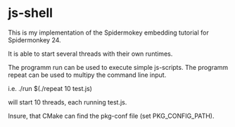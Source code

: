 js-shell
=======

This is my implementation of the Spidermokey embedding
tutorial for Spidermonkey 24.

It is able to start several threads with their own runtimes.

The programm run can be used to execute simple js-scripts.
The programm repeat can be used to multipy the command line
input.

i.e.
./run $(./repeat 10 test.js)

will start 10 threads, each running test.js.

Insure, that CMake can find the pkg-conf file (set PKG_CONFIG_PATH).
